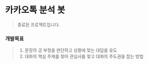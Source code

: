 # 카카오톡 분석 봇
>종료된 프로젝트입니다.

### 개발목표
>1. 문장의 긍 부정을 판단하고 상황에 맞는 대답을 유도
>2. 대화의 핵심 주제를 찾아 관심사를 찾고 대화의 주도권을 잡는 방법 
